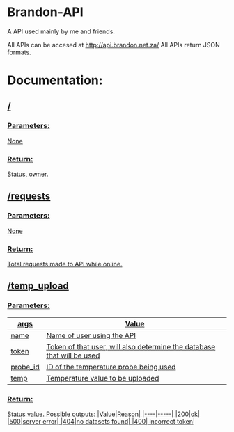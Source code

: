 # Brandon-API
A API used mainly by me and friends. 

All APIs can be accesed at http://api.brandon.net.za/
All APIs return JSON formats. 
# Documentation:
## <u>/<u>
### Parameters:
None
### Return:
Status, owner.

## <u>/requests</u>
### Parameters:
None
### Return:
Total requests made to API while online.

## <u>/temp_upload<u>
### Parameters:
|args|Value|
|----|-----|
|name| Name of user using the API|
|token| Token of that user, will also determine the database that will be used|
|probe_id| ID of the temperature probe being used|
|temp| Temperature value to be uploaded|

### Return:
Status value.
Possible outputs:
|Value|Reason|
|----|-----|
|200|ok|
|500|server error|
|404|no datasets found|
|400| incorrect token|

